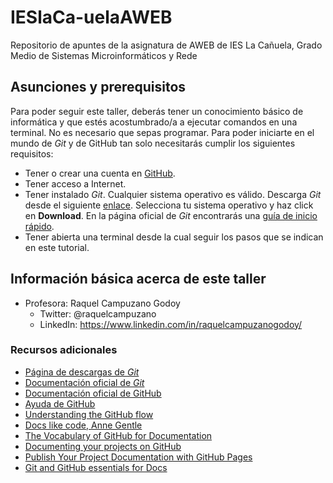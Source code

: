 # IESlaCa-uelaAWEB
Repositorio de apuntes de la asignatura de AWEB de IES La Cañuela, Grado Medio de Sistemas Microinformáticos y Rede

## Asunciones y prerequisitos

Para poder seguir este taller, deberás tener un conocimiento básico de informática y que estés acostumbrado/a a ejecutar comandos en una terminal. No es necesario que sepas programar. Para poder iniciarte en el mundo de *Git* y de GitHub tan solo necesitarás cumplir los siguientes requisitos:

* Tener o crear una cuenta en [GitHub](https://github.com/join). 
* Tener acceso a Internet. 
* Tener instalado *Git*. Cualquier sistema operativo es válido. Descarga *Git* desde el siguiente [enlace](https://git-scm.com/downloads). Selecciona tu sistema operativo y haz click en **Download**. En la página oficial de *Git* encontrarás una [guía de inicio rápido](https://git-scm.com/docs).
* Tener abierta una terminal desde la cual seguir los pasos que se indican en este tutorial. 

## Información básica acerca de este taller

* Profesora: Raquel Campuzano Godoy
  * Twitter: @raquelcampuzano
  * LinkedIn: https://www.linkedin.com/in/raquelcampuzanogodoy/

### Recursos adicionales

* [Página de descargas de *Git*](https://git-scm.com/downloads)
* [Documentación oficial de *Git*](https://git-scm.com/docs)
* [Documentación oficial de GitHub](https://guides.github.com/)
* [Ayuda de GitHub](https://help.github.com/)
* [Understanding the GitHub flow](https://guides.github.com/introduction/flow/)
* [Docs like code, Anne Gentle](https://www.docslikecode.com/book/)
* [The Vocabulary of GitHub for Documentation](https://www.docslikecode.com/articles/github-for-docs/)
* [Documenting your projects on GitHub](https://guides.github.com/features/wikis/)
* [Publish Your Project Documentation with GitHub Pages](https://github.blog/2016-08-22-publish-your-project-documentation-with-github-pages/)
* [Git and GitHub essentials for Docs](https://docs.microsoft.com/en-us/contribute/git-github-fundamentals)
